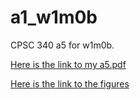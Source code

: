 # a1_w1m0b

CPSC 340 a5 for w1m0b.

[Here is the link to my a5.pdf](doc/a5.pdf)<br/>

[Here is the link to the figures](figs/)<br/>
